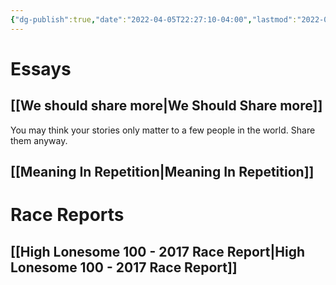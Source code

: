 ```yaml
---
{"dg-publish":true,"date":"2022-04-05T22:27:10-04:00","lastmod":"2022-04-19T14:17:59-04:00","permalink":"/writing/","dgHomeLink":true,"dgPassFrontmatter":true}
---
```


# Essays
## [[We should share more|We Should Share more]]

You may think your stories only matter to a few people in the world. Share them anyway.

## [[Meaning In Repetition|Meaning In Repetition]]

# Race Reports
## [[High Lonesome 100 - 2017 Race Report|High Lonesome 100 - 2017 Race Report]]
